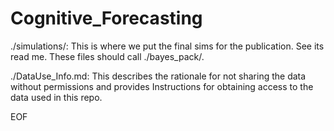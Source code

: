# Cognitive_Forecasting

./simulations/:
    This is where we put the final sims for the publication.  See its read me.
    These files should call ./bayes_pack/.

./DataUse_Info.md:
    This describes the rationale for not sharing the data without permissions and provides
    Instructions for obtaining access to the data used in this repo.

EOF



